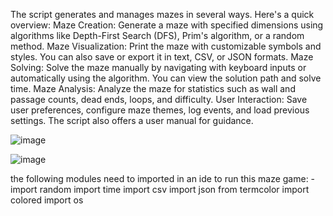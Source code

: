 The script generates and manages mazes in several ways. Here's a quick overview:
Maze Creation: Generate a maze with specified dimensions using algorithms like Depth-First Search (DFS), Prim's algorithm, or a random method.
Maze Visualization: Print the maze with customizable symbols and styles. You can also save or export it in text, CSV, or JSON formats.
Maze Solving: Solve the maze manually by navigating with keyboard inputs or automatically using the algorithm. You can view the solution path and solve time.
Maze Analysis: Analyze the maze for statistics such as wall and passage counts, dead ends, loops, and difficulty.
User Interaction: Save user preferences, configure maze themes, log events, and load previous settings. The script also offers a user manual for guidance.



![image](https://github.com/user-attachments/assets/1c0003d1-fff1-4223-95ea-c90c4bda1cba)


![image](https://github.com/user-attachments/assets/64909e3a-087f-4072-bf2a-4fde1194de7b)

the following modules need to imported in an ide to run this maze game:
-import random
import time
import csv
import json
from termcolor import colored
import os

